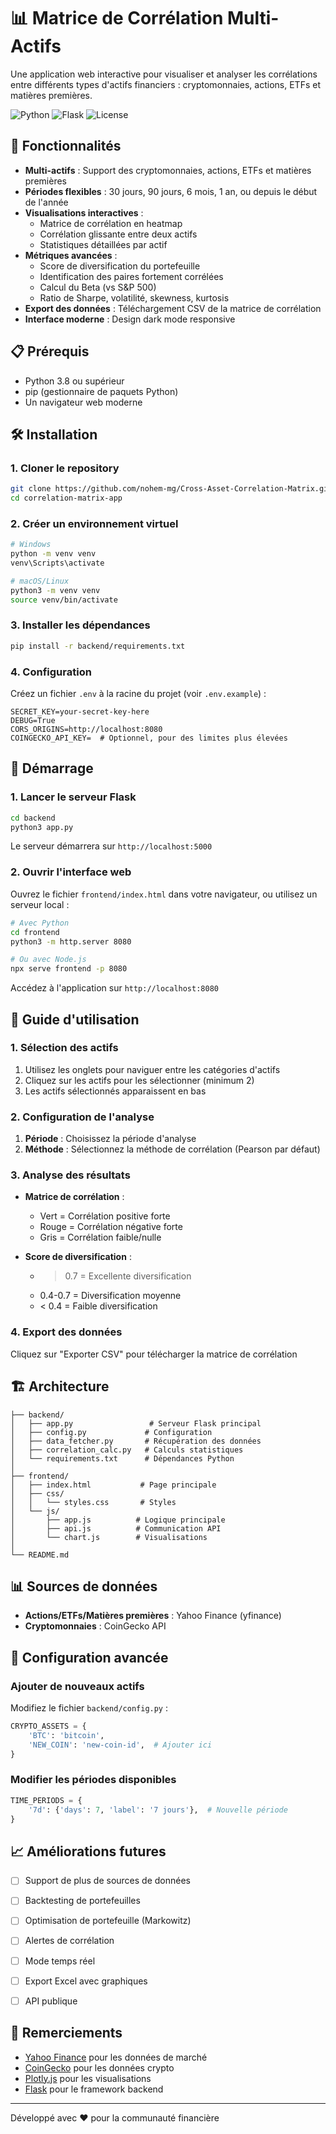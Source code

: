 # 📊 Matrice de Corrélation Multi-Actifs

Une application web interactive pour visualiser et analyser les corrélations entre différents types d'actifs financiers : cryptomonnaies, actions, ETFs et matières premières.

![Python](https://img.shields.io/badge/Python-3.8+-blue.svg)
![Flask](https://img.shields.io/badge/Flask-3.0.0-green.svg)
![License](https://img.shields.io/badge/License-MIT-yellow.svg)

## 🚀 Fonctionnalités

- **Multi-actifs** : Support des cryptomonnaies, actions, ETFs et matières premières
- **Périodes flexibles** : 30 jours, 90 jours, 6 mois, 1 an, ou depuis le début de l'année
- **Visualisations interactives** : 
  - Matrice de corrélation en heatmap
  - Corrélation glissante entre deux actifs
  - Statistiques détaillées par actif
- **Métriques avancées** :
  - Score de diversification du portefeuille
  - Identification des paires fortement corrélées
  - Calcul du Beta (vs S&P 500)
  - Ratio de Sharpe, volatilité, skewness, kurtosis
- **Export des données** : Téléchargement CSV de la matrice de corrélation
- **Interface moderne** : Design dark mode responsive

## 📋 Prérequis

- Python 3.8 ou supérieur
- pip (gestionnaire de paquets Python)
- Un navigateur web moderne

## 🛠️ Installation

### 1. Cloner le repository

```bash
git clone https://github.com/nohem-mg/Cross-Asset-Correlation-Matrix.git
cd correlation-matrix-app
```

### 2. Créer un environnement virtuel

```bash
# Windows
python -m venv venv
venv\Scripts\activate

# macOS/Linux
python3 -m venv venv
source venv/bin/activate
```

### 3. Installer les dépendances

```bash
pip install -r backend/requirements.txt
```

### 4. Configuration

Créez un fichier `.env` à la racine du projet (voir `.env.example`) :

```env
SECRET_KEY=your-secret-key-here
DEBUG=True
CORS_ORIGINS=http://localhost:8080
COINGECKO_API_KEY=  # Optionnel, pour des limites plus élevées
```

## 🚀 Démarrage

### 1. Lancer le serveur Flask

```bash
cd backend
python3 app.py
```

Le serveur démarrera sur `http://localhost:5000`

### 2. Ouvrir l'interface web

Ouvrez le fichier `frontend/index.html` dans votre navigateur, ou utilisez un serveur local :

```bash
# Avec Python
cd frontend
python3 -m http.server 8080

# Ou avec Node.js
npx serve frontend -p 8080
```

Accédez à l'application sur `http://localhost:8080`

## 📖 Guide d'utilisation

### 1. Sélection des actifs

1. Utilisez les onglets pour naviguer entre les catégories d'actifs
2. Cliquez sur les actifs pour les sélectionner (minimum 2)
3. Les actifs sélectionnés apparaissent en bas

### 2. Configuration de l'analyse

1. **Période** : Choisissez la période d'analyse
2. **Méthode** : Sélectionnez la méthode de corrélation (Pearson par défaut)

### 3. Analyse des résultats

- **Matrice de corrélation** : 
  - Vert = Corrélation positive forte
  - Rouge = Corrélation négative forte
  - Gris = Corrélation faible/nulle

- **Score de diversification** : 
  - > 0.7 = Excellente diversification
  - 0.4-0.7 = Diversification moyenne
  - < 0.4 = Faible diversification

### 4. Export des données

Cliquez sur "Exporter CSV" pour télécharger la matrice de corrélation

## 🏗️ Architecture

```
├── backend/
│   ├── app.py                 # Serveur Flask principal
│   ├── config.py             # Configuration
│   ├── data_fetcher.py       # Récupération des données
│   ├── correlation_calc.py   # Calculs statistiques
│   └── requirements.txt      # Dépendances Python
│
├── frontend/
│   ├── index.html           # Page principale
│   ├── css/
│   │   └── styles.css       # Styles
│   └── js/
│       ├── app.js          # Logique principale
│       ├── api.js          # Communication API
│       └── chart.js        # Visualisations
│
└── README.md
```

## 📊 Sources de données

- **Actions/ETFs/Matières premières** : Yahoo Finance (yfinance)
- **Cryptomonnaies** : CoinGecko API

## 🔧 Configuration avancée

### Ajouter de nouveaux actifs

Modifiez le fichier `backend/config.py` :

```python
CRYPTO_ASSETS = {
    'BTC': 'bitcoin',
    'NEW_COIN': 'new-coin-id',  # Ajouter ici
}
```

### Modifier les périodes disponibles

```python
TIME_PERIODS = {
    '7d': {'days': 7, 'label': '7 jours'},  # Nouvelle période
}
```

## 📈 Améliorations futures

- [ ] Support de plus de sources de données
- [ ] Backtesting de portefeuilles
- [ ] Optimisation de portefeuille (Markowitz)
- [ ] Alertes de corrélation
- [ ] Mode temps réel
- [ ] Export Excel avec graphiques
- [ ] API publique


## 🙏 Remerciements

- [Yahoo Finance](https://finance.yahoo.com/) pour les données de marché
- [CoinGecko](https://www.coingecko.com/) pour les données crypto
- [Plotly.js](https://plotly.com/javascript/) pour les visualisations
- [Flask](https://flask.palletsprojects.com/) pour le framework backend

---

Développé avec ❤️ pour la communauté financière